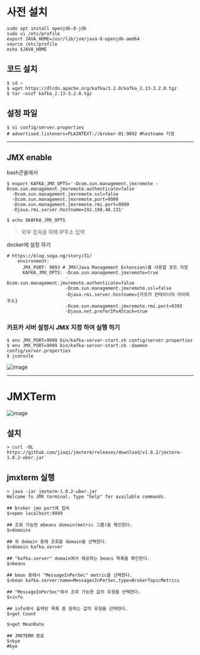 
# 사전 설치

```
sudo apt install openjdk-8-jdk
sudo vi /etc/profile
export JAVA_HOME=/usr/lib/jvm/java-8-openjdk-amd64
source /etc/profile
echo $JAVA_HOME
```

## 코드 설치 

```
$ cd ~
$ wget https://dlcdn.apache.org/kafka/3.2.0/kafka_2.13-3.2.0.tgz
$ tar –xvzf kafka_2.13-3.2.0.tgz
```

## 설정 파일
```
$ vi config/server.properties
# advertised.listeners=PLAINTEXT://broker-01:9092 #hostname 지정
```

--- 

## JMX enable
bash콘솔에서 
```
$ export KAFKA_JMX_OPTS='-Dcom.sun.management.jmxremote -Dcom.sun.management.jmxremote.authenticate=false 
  -Dcom.sun.management.jmxremote.ssl=false 
  -Dcom.sun.management.jmxremote.port=9999 
  -Dcom.sun.management.jmxremote.rmi.port=9999 
  -Djava.rmi.server.hostname=192.168.48.131'
  
$ echo $KAFKA_JMX_OPTS

```
> 외부 접속을 위해 IP주소 입력

docker에 설정 하기 
```
# https://blog.soga.ng/story/31/
    environment:
      JMX_PORT: 9093 # JMX(Java Management Extension)를 사용할 포트 지정
      KAFKA_JMX_OPTS: -Dcom.sun.management.jmxremote=true 
                      -Dcom.sun.management.jmxremote.authenticate=false 
                      -Dcom.sun.management.jmxremote.ssl=false 
                      -Djava.rmi.server.hostname={카프카 컨테이너의 아이피 주소} 
                      -Dcom.sun.management.jmxremote.rmi.port=9393 
                      -Djava.net.preferIPv4Stack=true
```

### 카프카 서버 설정시 JMX 지정 하여 실행 하기 
```
$ env JMX_PORT=9999 bin/kafka-server-start.sh config/server.properties
$ env JMX_PORT=9999 bin/kafka-server-start.sh -daemon config/server.properties
$ jconsole
```
![image](https://user-images.githubusercontent.com/17797922/179473800-018ad172-b626-40f2-b46f-486f99ca7833.png)

---

# JMXTerm
![image](https://user-images.githubusercontent.com/17797922/179484025-f278f151-7de5-45e2-bbfd-2c2a73b3e59b.png)

## 설치 

```
> curl -OL https://github.com/jiaqi/jmxterm/releases/download/v1.0.2/jmxterm-1.0.2-uber.jar
```

## jmxterm 실행
```
> java -jar jmxterm-1.0.2-uber.jar
Welcome to JMX terminal. Type "help" for available commands.

## broker jmx port에 접속
$>open localhost:9999

## 조회 가능한 mbeans domain(metric 그룹)을 확인한다. 
$>domains

## 위 domain 중에 조회할 domain을 선택한다. 
$>domain kafka.server

## "kafka.server" domain에서 제공하는 beans 목록을 확인한다. 
$>beans

## bean 중에서 "MessageInPerSec" metric을 선택한다. 
$>bean kafka.server:name=MessagesInPerSec,type=BrokerTopicMetrics

## "MessageInPerSec"에서 조회 가능한 값의 유형을 선택한다.
$>info

## info에서 출력된 목록 중 원하는 값의 유형을 선택한다. 
$>get Count

$>get MeanRate

## JMXTERM 종료
$>bye
#bye
```

